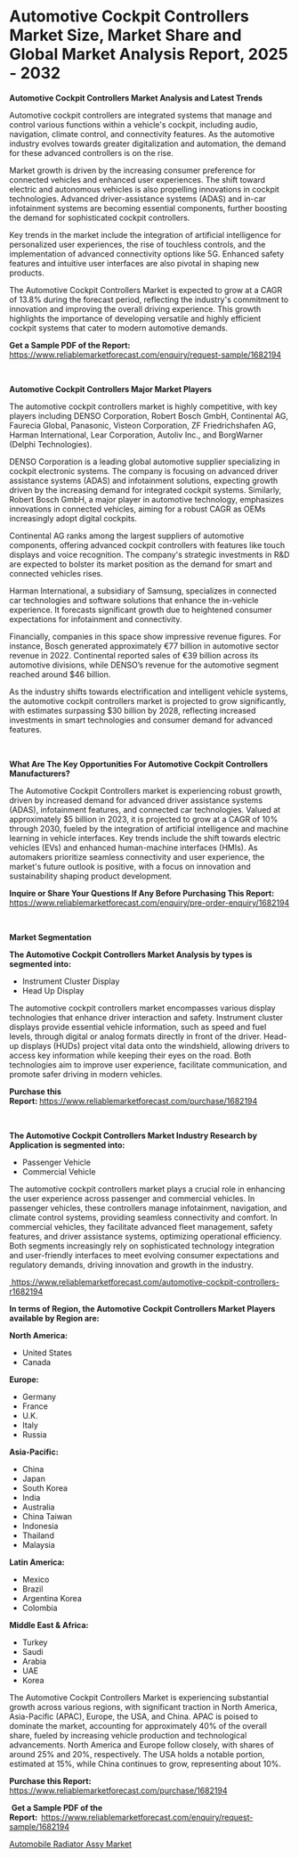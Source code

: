 <p><h1>Automotive Cockpit Controllers Market Size, Market Share and Global Market Analysis Report, 2025 - 2032</h1></p><p><strong>Automotive Cockpit Controllers Market Analysis and Latest Trends</strong></p>
<p><p>Automotive cockpit controllers are integrated systems that manage and control various functions within a vehicle's cockpit, including audio, navigation, climate control, and connectivity features. As the automotive industry evolves towards greater digitalization and automation, the demand for these advanced controllers is on the rise. </p><p>Market growth is driven by the increasing consumer preference for connected vehicles and enhanced user experiences. The shift toward electric and autonomous vehicles is also propelling innovations in cockpit technologies. Advanced driver-assistance systems (ADAS) and in-car infotainment systems are becoming essential components, further boosting the demand for sophisticated cockpit controllers.</p><p>Key trends in the market include the integration of artificial intelligence for personalized user experiences, the rise of touchless controls, and the implementation of advanced connectivity options like 5G. Enhanced safety features and intuitive user interfaces are also pivotal in shaping new products.</p><p>The Automotive Cockpit Controllers Market is expected to grow at a CAGR of 13.8% during the forecast period, reflecting the industry's commitment to innovation and improving the overall driving experience. This growth highlights the importance of developing versatile and highly efficient cockpit systems that cater to modern automotive demands.</p></p>
<p><strong>Get a Sample PDF of the Report:&nbsp;</strong> <a href="https://www.reliablemarketforecast.com/enquiry/request-sample/1682194?utm_campaign=3182&utm_medium=2&utm_source=Github&utm_content=ia&utm_term=24032025&utm_id=automotive-cockpit-controllers">https://www.reliablemarketforecast.com/enquiry/request-sample/1682194</a></p>
<p>&nbsp;</p>
<p><strong>Automotive Cockpit Controllers Major Market Players</strong></p>
<p><p>The automotive cockpit controllers market is highly competitive, with key players including DENSO Corporation, Robert Bosch GmbH, Continental AG, Faurecia Global, Panasonic, Visteon Corporation, ZF Friedrichshafen AG, Harman International, Lear Corporation, Autoliv Inc., and BorgWarner (Delphi Technologies). </p><p>DENSO Corporation is a leading global automotive supplier specializing in cockpit electronic systems. The company is focusing on advanced driver assistance systems (ADAS) and infotainment solutions, expecting growth driven by the increasing demand for integrated cockpit systems. Similarly, Robert Bosch GmbH, a major player in automotive technology, emphasizes innovations in connected vehicles, aiming for a robust CAGR as OEMs increasingly adopt digital cockpits.</p><p>Continental AG ranks among the largest suppliers of automotive components, offering advanced cockpit controllers with features like touch displays and voice recognition. The company's strategic investments in R&D are expected to bolster its market position as the demand for smart and connected vehicles rises.</p><p>Harman International, a subsidiary of Samsung, specializes in connected car technologies and software solutions that enhance the in-vehicle experience. It forecasts significant growth due to heightened consumer expectations for infotainment and connectivity.</p><p>Financially, companies in this space show impressive revenue figures. For instance, Bosch generated approximately €77 billion in automotive sector revenue in 2022. Continental reported sales of €39 billion across its automotive divisions, while DENSO’s revenue for the automotive segment reached around $46 billion.</p><p>As the industry shifts towards electrification and intelligent vehicle systems, the automotive cockpit controllers market is projected to grow significantly, with estimates surpassing $30 billion by 2028, reflecting increased investments in smart technologies and consumer demand for advanced features.</p></p>
<p>&nbsp;</p>
<p><strong>What Are The Key Opportunities For Automotive Cockpit Controllers Manufacturers?</strong></p>
<p><p>The Automotive Cockpit Controllers market is experiencing robust growth, driven by increased demand for advanced driver assistance systems (ADAS), infotainment features, and connected car technologies. Valued at approximately $5 billion in 2023, it is projected to grow at a CAGR of 10% through 2030, fueled by the integration of artificial intelligence and machine learning in vehicle interfaces. Key trends include the shift towards electric vehicles (EVs) and enhanced human-machine interfaces (HMIs). As automakers prioritize seamless connectivity and user experience, the market's future outlook is positive, with a focus on innovation and sustainability shaping product development.</p></p>
<p><strong>Inquire or Share Your Questions If Any Before Purchasing This Report:</strong> <a href="https://www.reliablemarketforecast.com/enquiry/pre-order-enquiry/1682194?utm_campaign=3182&utm_medium=2&utm_source=Github&utm_content=ia&utm_term=24032025&utm_id=automotive-cockpit-controllers">https://www.reliablemarketforecast.com/enquiry/pre-order-enquiry/1682194</a></p>
<p>&nbsp;</p>
<p><strong>Market Segmentation</strong></p>
<p><strong>The Automotive Cockpit Controllers Market Analysis by types is segmented into:</strong></p>
<p><ul><li>Instrument Cluster Display</li><li>Head Up Display</li></ul></p>
<p><p>The automotive cockpit controllers market encompasses various display technologies that enhance driver interaction and safety. Instrument cluster displays provide essential vehicle information, such as speed and fuel levels, through digital or analog formats directly in front of the driver. Head-up displays (HUDs) project vital data onto the windshield, allowing drivers to access key information while keeping their eyes on the road. Both technologies aim to improve user experience, facilitate communication, and promote safer driving in modern vehicles.</p></p>
<p><strong>Purchase this Report:&nbsp;</strong><a href="https://www.reliablemarketforecast.com/purchase/1682194?utm_campaign=3182&utm_medium=2&utm_source=Github&utm_content=ia&utm_term=24032025&utm_id=automotive-cockpit-controllers">https://www.reliablemarketforecast.com/purchase/1682194</a></p>
<p>&nbsp;</p>
<p><strong>The Automotive Cockpit Controllers Market Industry Research by Application is segmented into:</strong></p>
<p><ul><li>Passenger Vehicle</li><li>Commercial Vehicle</li></ul></p>
<p><p>The automotive cockpit controllers market plays a crucial role in enhancing the user experience across passenger and commercial vehicles. In passenger vehicles, these controllers manage infotainment, navigation, and climate control systems, providing seamless connectivity and comfort. In commercial vehicles, they facilitate advanced fleet management, safety features, and driver assistance systems, optimizing operational efficiency. Both segments increasingly rely on sophisticated technology integration and user-friendly interfaces to meet evolving consumer expectations and regulatory demands, driving innovation and growth in the industry.</p></p>
<p><a href="https://www.reliablemarketforecast.com/automotive-cockpit-controllers-r1682194?utm_campaign=3182&utm_medium=2&utm_source=Github&utm_content=ia&utm_term=24032025&utm_id=automotive-cockpit-controllers">&nbsp;https://www.reliablemarketforecast.com/automotive-cockpit-controllers-r1682194</a></p>
<p><strong>In terms of Region, the Automotive Cockpit Controllers Market Players available by Region are:</strong></p>
<p>
    <p> <strong> North America: </strong>
        <ul>
            <li>United States</li>
            <li>Canada</li>
        </ul>
        </p> 
    <p> <strong> Europe: </strong>
        <ul>
            <li>Germany</li>
            <li>France</li>
            <li>U.K.</li>
            <li>Italy</li>
            <li>Russia</li>
        </ul>
        </p> 
    <p> <strong> Asia-Pacific: </strong>
        <ul>
            <li>China</li>
            <li>Japan</li>
            <li>South Korea</li>
            <li>India</li>
            <li>Australia</li>
            <li>China Taiwan</li>
            <li>Indonesia</li>
            <li>Thailand</li>
            <li>Malaysia</li>
        </ul>
        </p> 
    <p> <strong> Latin America: </strong>
        <ul>
            <li>Mexico</li>
            <li>Brazil</li>
            <li>Argentina Korea</li>
            <li>Colombia</li>
        </ul>
        </p> 
    <p> <strong> Middle East & Africa: </strong>
        <ul>
            <li>Turkey</li>
            <li>Saudi</li>
            <li>Arabia</li>
            <li>UAE</li>
            <li>Korea</li>
        </ul>
    </p>
    </p>
<p><p>The Automotive Cockpit Controllers Market is experiencing substantial growth across various regions, with significant traction in North America, Asia-Pacific (APAC), Europe, the USA, and China. APAC is poised to dominate the market, accounting for approximately 40% of the overall share, fueled by increasing vehicle production and technological advancements. North America and Europe follow closely, with shares of around 25% and 20%, respectively. The USA holds a notable portion, estimated at 15%, while China continues to grow, representing about 10%.</p></p>
<p><strong>Purchase this Report: </strong><a href="https://www.reliablemarketforecast.com/purchase/1682194?utm_campaign=3182&utm_medium=2&utm_source=Github&utm_content=ia&utm_term=24032025&utm_id=automotive-cockpit-controllers">https://www.reliablemarketforecast.com/purchase/1682194</a></p>
<p>&nbsp;<strong>Get a Sample PDF of the Report:&nbsp;&nbsp;</strong><a href="https://www.reliablemarketforecast.com/enquiry/request-sample/1682194?utm_campaign=3182&utm_medium=2&utm_source=Github&utm_content=ia&utm_term=24032025&utm_id=automotive-cockpit-controllers">https://www.reliablemarketforecast.com/enquiry/request-sample/1682194</a></p>
<p><strong></strong></p>
<p><p><a href="https://github.com/elodielamto06/Market-Research-Report-List-1/blob/main/automobile-radiator-assy-market.md?utm_campaign=3182&utm_medium=2&utm_source=Github&utm_content=ia&utm_term=24032025&utm_id=automotive-cockpit-controllers">Automobile Radiator Assy Market</a></p></p>